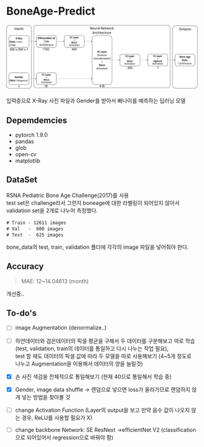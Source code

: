 # BoneAge-Predict  

<img src="./result/result_image/Network Architecture.png">  

입력층으로 X-Ray 사진 파일과 Gender를 받아서 뻐나이를 예측하는 딥러닝 모델  
## Depemdemcies

* pytorch 1.9.0
* pandas
* glob
* open-cv
* matplotlib

## DataSet  

RSNA Pediatric Bone Age Challenge(2017)를 사용  
test set은 challenge라서 그런지 boneage에 대한 라벨링이 되어있지 않아서  
validation set을 2개로 나누어 측정했다.  

    # Train - 12611 images
    # Val   -  800 images
    # Test  -  625 images 

bone_data의 test, train, validation 폴더에 각각의 image 파일을 넣어줘야 한다.
      
## Accuracy

>MAE: 12~14.04613 (month)  

개선중..

## To-do's

- [ ] image Augmentation (denormalize..)  
- [ ] 하얀데이터와 검은데이터의 픽셀 평균을 구해서 두 데이터를 구분해보고 따로 학습(test, validation, train의 데이터를 통일하고 다시 나누는 작업 필요),  
test 할 때도 데이터의 픽셀 값에 따라 두 모델을 따로 사용해보기 (4~5개 정도로 나누고 Augmentation을 이용해서 데이터의 양을 늘릴것)  
- [x] 손 사진 색감을 전체적으로 통일해보기 (현재 40으로 통일해서 학습 중)  
- [x] Gender, image data shuffle -> 랜덤으로 넣으면 loss가 올라가므로 랜덤하지 않게 넣는 방법을 찾아볼 것  
- [ ] change Activation Function (Layer의 output을 보고 
    만약 음수 값이 나오지 않는 경우, ReLU를 사용할 필요가 X)
- [ ] change backbone Network: SE ResNext ->efficientNet V2 (classification으로 되어있어서 regression으로 바꿔야 함)

